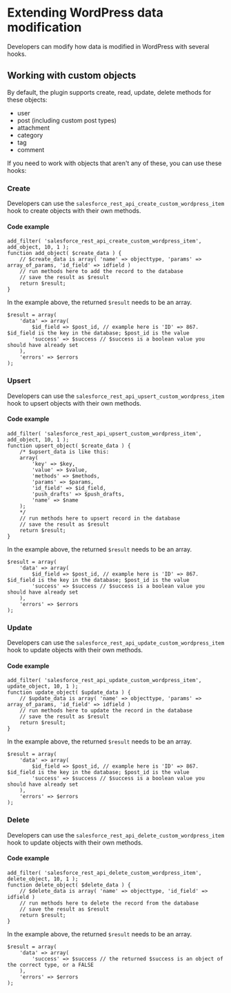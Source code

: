 # Extending WordPress data modification

Developers can modify how data is modified in WordPress with several hooks.

## Working with custom objects

By default, the plugin supports create, read, update, delete methods for these objects:

- user
- post (including custom post types)
- attachment
- category
- tag
- comment

If you need to work with objects that aren't any of these, you can use these hooks:

### Create

Developers can use the `salesforce_rest_api_create_custom_wordpress_item` hook to create objects with their own methods.

#### Code example

```
add_filter( 'salesforce_rest_api_create_custom_wordpress_item', add_object, 10, 1 );
function add_object( $create_data ) {
    // $create_data is array( 'name' => objecttype, 'params' => array_of_params, 'id_field' => idfield )
    // run methods here to add the record to the database
    // save the result as $result
    return $result;
}
```

In the example above, the returned `$result` needs to be an array.

```
$result = array(
    'data' => array(
        $id_field => $post_id, // example here is 'ID' => 867. $id_field is the key in the database; $post_id is the value
        'success' => $success // $success is a boolean value you should have already set
    ),
    'errors' => $errors
);
```

### Upsert

Developers can use the `salesforce_rest_api_upsert_custom_wordpress_item` hook to upsert objects with their own methods.

#### Code example

```
add_filter( 'salesforce_rest_api_upsert_custom_wordpress_item', add_object, 10, 1 );
function upsert_object( $create_data ) {
    /* $upsert_data is like this:
    array(
        'key' => $key,
        'value' => $value,
        'methods' => $methods,
        'params' => $params,
        'id_field' => $id_field,
        'push_drafts' => $push_drafts,
        'name' => $name 
    );
    */
    // run methods here to upsert record in the database
    // save the result as $result
    return $result;
}
```

In the example above, the returned `$result` needs to be an array.

```
$result = array(
    'data' => array(
        $id_field => $post_id, // example here is 'ID' => 867. $id_field is the key in the database; $post_id is the value
        'success' => $success // $success is a boolean value you should have already set
    ),
    'errors' => $errors
);
```

### Update

Developers can use the `salesforce_rest_api_update_custom_wordpress_item` hook to update objects with their own methods.

#### Code example

```
add_filter( 'salesforce_rest_api_update_custom_wordpress_item', update_object, 10, 1 );
function update_object( $update_data ) {
    // $update_data is array( 'name' => objecttype, 'params' => array_of_params, 'id_field' => idfield )
    // run methods here to update the record in the database
    // save the result as $result
    return $result;
}
```

In the example above, the returned `$result` needs to be an array.

```
$result = array(
    'data' => array(
        $id_field => $post_id, // example here is 'ID' => 867. $id_field is the key in the database; $post_id is the value
        'success' => $success // $success is a boolean value you should have already set
    ),
    'errors' => $errors
);
```

### Delete

Developers can use the `salesforce_rest_api_delete_custom_wordpress_item` hook to update objects with their own methods.

#### Code example

```
add_filter( 'salesforce_rest_api_delete_custom_wordpress_item', delete_object, 10, 1 );
function delete_object( $delete_data ) {
    // $delete_data is array( 'name' => objecttype, 'id_field' => idfield )
    // run methods here to delete the record from the database
    // save the result as $result
    return $result;
}
```

In the example above, the returned `$result` needs to be an array.

```
$result = array(
    'data' => array(
        'success' => $success // the returned $success is an object of the correct type, or a FALSE
    ),
    'errors' => $errors
);
```